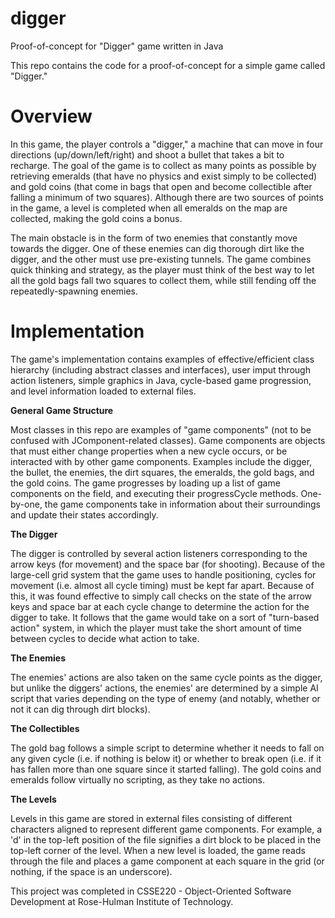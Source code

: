 # digger
Proof-of-concept for "Digger" game written in Java

This repo contains the code for a proof-of-concept for a simple game called "Digger."

# Overview

In this game, the player controls a "digger," a machine that can move in four directions (up/down/left/right) and shoot a bullet that takes a bit to recharge. The goal of the game is to collect as many points as possible by retrieving emeralds (that have no physics and exist simply to be collected) and gold coins (that come in bags that open and become collectible after falling a minimum of two squares). Although there are two sources of points in the game, a level is completed when all emeralds on the map are collected, making the gold coins a bonus.

The main obstacle is in the form of two enemies that constantly move towards the digger. One of these enemies can dig thorough dirt like the digger, and the other must use pre-existing tunnels. The game combines quick thinking and strategy, as the player must think of the best way to let all the gold bags fall two squares to collect them, while still fending off the repeatedly-spawning enemies.

# Implementation

The game's implementation contains examples of effective/efficient class hierarchy (including abstract classes and interfaces), user imput through action listeners, simple graphics in Java, cycle-based game progression, and level information loaded to external files.

**General Game Structure**

Most classes in this repo are examples of "game components" (not to be confused with JComponent-related classes). Game components are objects that must either change properties when a new cycle occurs, or be interacted with by other game components. Examples include the digger, the bullet, the enemies, the dirt squares, the emeralds, the gold bags, and the gold coins. The game progresses by loading up a list of game components on the field, and executing their progressCycle methods. One-by-one, the game components take in information about their surroundings and update their states accordingly.

**The Digger**

The digger is controlled by several action listeners corresponding to the arrow keys (for movement) and the space bar (for shooting). Because of the large-cell grid system that the game uses to handle positioning, cycles for movement (i.e. almost all cycle timing) must be kept far apart. Because of this, it was found effective to simply call checks on the state of the arrow keys and space bar at each cycle change to determine the action for the digger to take. It follows that the game would take on a sort of "turn-based action" system, in which the player must take the short amount of time between cycles to decide what action to take.

**The Enemies**

The enemies' actions are also taken on the same cycle points as the digger, but unlike the diggers' actions, the enemies' are determined by a simple AI script that varies depending on the type of enemy (and notably, whether or not it can dig through dirt blocks).

**The Collectibles**

The gold bag follows a simple script to determine whether it needs to fall on any given cycle (i.e. if nothing is below it) or whether to break open (i.e. if it has fallen more than one square since it started falling). The gold coins and emeralds follow virtually no scripting, as they take no actions.

**The Levels**

Levels in this game are stored in external files consisting of different characters aligned to represent different game components. For example, a 'd' in the top-left position of the file signifies a dirt block to be placed in the top-left corner of the level. When a new level is loaded, the game reads through the file and places a game component at each square in the grid (or nothing, if the space is an underscore).



This project was completed in CSSE220 - Object-Oriented Software Development at Rose-Hulman Institute of Technology.